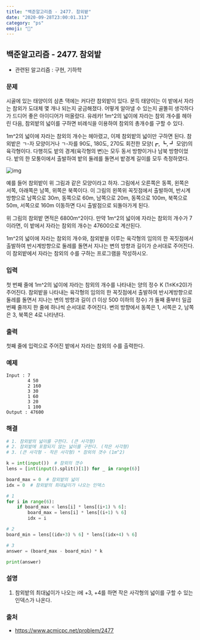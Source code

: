```yaml
---
title: "백준알고리즘 - 2477. 참외밭"
date: "2020-09-28T23:00:01.313"
category: "ps"
emoji: "🌄"
---
```


## 백준알고리즘 - 2477. 참외밭

- 관련된 알고리즘 : 구현, 기하학

### 문제

시골에 있는 태양이의 삼촌 댁에는 커다란 참외밭이 있다. 문득 태양이는 이 밭에서 자라는 참외가 도대체 몇 개나 되는지 궁금해졌다. 어떻게 알아낼 수 있는지 골똘히 생각하다가 드디어 좋은 아이디어가 떠올랐다. 유레카! 1m^2의 넓이에 자라는 참외 개수를 헤아린 다음, 참외밭의 넓이를 구하면 비례식을 이용하여 참외의 총개수를 구할 수 있다.

1m^2의 넓이에 자라는 참외의 개수는 헤아렸고, 이제 참외밭의 넓이만 구하면 된다. 참외밭은 ㄱ-자 모양이거나 ㄱ-자를 90도, 180도, 270도 회전한 모양(┏, ┗, ┛ 모양)의 육각형이다. 다행히도 밭의 경계(육각형의 변)는 모두 동서 방향이거나 남북 방향이었다. 밭의 한 모퉁이에서 출발하여 밭의 둘레를 돌면서 밭경계 길이를 모두 측정하였다.

![img](https://www.acmicpc.net/upload/images/qqq.png)

예를 들어 참외밭이 위 그림과 같은 모양이라고 하자. 그림에서 오른쪽은 동쪽, 왼쪽은 서쪽, 아래쪽은 남쪽, 위쪽은 북쪽이다. 이 그림의 왼쪽위 꼭짓점에서 출발하여, 반시계방향으로 남쪽으로 30m, 동쪽으로 60m, 남쪽으로 20m, 동쪽으로 100m, 북쪽으로 50m, 서쪽으로 160m 이동하면 다시 출발점으로 되돌아가게 된다.

위 그림의 참외밭  면적은 6800m^2이다. 만약 1m^2의 넓이에 자라는 참외의 개수가 7이라면, 이 밭에서 자라는 참외의 개수는 47600으로 계산된다.

1m^2의 넓이에 자라는 참외의 개수와, 참외밭을 이루는 육각형의 임의의 한 꼭짓점에서 출발하여 반시계방향으로 둘레를 돌면서 지나는 변의 방향과 길이가 순서대로 주어진다. 이 참외밭에서 자라는 참외의 수를 구하는 프로그램을 작성하시오.

### 입력

첫 번째 줄에 1m^2의 넓이에 자라는 참외의 개수를 나타내는 양의 정수 K (1≤K≤20)가 주어진다. 참외밭을 나타내는 육각형의 임의의 한 꼭짓점에서 출발하여 반시계방향으로 둘레를 돌면서 지나는 변의 방향과 길이 (1 이상 500 이하의 정수) 가 둘째 줄부터 일곱 번째 줄까지 한 줄에 하나씩 순서대로 주어진다. 변의 방향에서 동쪽은 1, 서쪽은 2, 남쪽은 3, 북쪽은 4로 나타낸다.

### 출력

첫째 줄에 입력으로 주어진 밭에서 자라는 참외의 수를 출력한다.

### 예제

```
Input : 7
        4 50
        2 160
        3 30
        1 60
        3 20
        1 100
Output : 47600
```

### 해결

```python
# 1. 참외밭의 넓이를 구한다. (큰 사각형)
# 2. 참외밭에 포함되지 않는 넓이를 구한다. (작은 사각형)
# 3. (큰 사각형 - 작은 사각형) * 참외의 갯수 (1m^2)

k = int(input())  # 참외의 갯수
lens = [int(input().split()[1]) for _ in range(6)]

board_max = 0  # 참외밭의 넓이
idx = 0  # 참외밭의 최대넓이가 나오는 인덱스

# 1
for i in range(6):
    if board_max < lens[i] * lens[(i+1) % 6]:
        board_max = lens[i] * lens[(i+1) % 6]
        idx = i

# 2
board_min = lens[(idx+3) % 6] * lens[(idx+4) % 6]

# 3
answer = (board_max - board_min) * k

print(answer)
```

### 설명

1. 참외밭의 최대넓이가 나오는 i에 +3, +4를 하면 작은 사각형의 넓이를 구할 수 있는 인덱스가 나온다.

### 출처

- https://www.acmicpc.net/problem/2477
